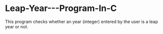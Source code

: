 # Leap-Year---Program-In-C
This program checks whether an year (integer) entered by the user is a leap year or not.
